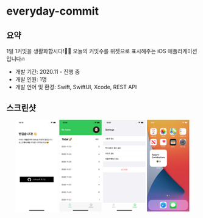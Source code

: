 # everyday-commit

## 요약

1일 1커밋을 생활화합시다!👩‍💻 오늘의 커밋수를 위젯으로 표시해주는 iOS 애플리케이션입니다🔥

- 개발 기간: 2020.11 - 진행 중
- 개발 인원: 1명
- 개발 언어 및 환경: Swift, SwiftUI, Xcode, REST API


## 스크린샷

<div style="text-align: center;">
	<img src="./screenshots/login.png" width="22%">
	<img src="./screenshots/main.png" width="22%">
	<img src="./screenshots/settings.png" width="22%">
	<img src="./screenshots/widget.png" width="22%">
</div>